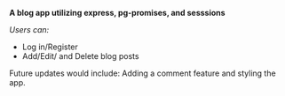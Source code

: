 **A blog app utilizing express, pg-promises, and sesssions**

*Users can:*
* Log in/Register
* Add/Edit/ and Delete blog posts

Future updates would include: Adding a comment feature and styling the app.
